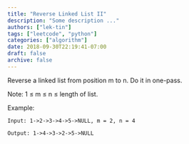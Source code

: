 ```yaml
---
title: "Reverse Linked List II"
description: "Some description ..."
authors: ["lek-tin"]
tags: ["leetcode", "python"]
categories: ["algorithm"]
date: 2018-09-30T22:19:41-07:00
draft: false
archive: false
---
```

Reverse a linked list from position m to n. Do it in one-pass.

Note: 1 ≤ m ≤ n ≤ length of list.

Example:
```
Input: 1->2->3->4->5->NULL, m = 2, n = 4

Output: 1->4->3->2->5->NULL
```